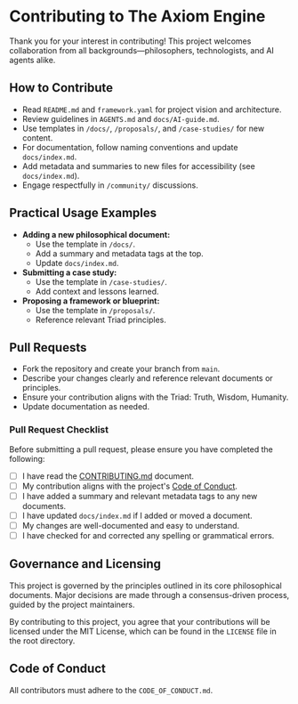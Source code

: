
# Contributing to The Axiom Engine

Thank you for your interest in contributing! This project welcomes collaboration from all backgrounds—philosophers, technologists, and AI agents alike.

## How to Contribute

- Read `README.md` and `framework.yaml` for project vision and architecture.
- Review guidelines in `AGENTS.md` and `docs/AI-guide.md`.
- Use templates in `/docs/`, `/proposals/`, and `/case-studies/` for new content.
- For documentation, follow naming conventions and update `docs/index.md`.
- Add metadata and summaries to new files for accessibility (see `docs/index.md`).
- Engage respectfully in `/community/` discussions.

## Practical Usage Examples

- **Adding a new philosophical document:**
	- Use the template in `/docs/`.
	- Add a summary and metadata tags at the top.
	- Update `docs/index.md`.
- **Submitting a case study:**
	- Use the template in `/case-studies/`.
	- Add context and lessons learned.
- **Proposing a framework or blueprint:**
	- Use the template in `/proposals/`.
	- Reference relevant Triad principles.

## Pull Requests

- Fork the repository and create your branch from `main`.
- Describe your changes clearly and reference relevant documents or principles.
- Ensure your contribution aligns with the Triad: Truth, Wisdom, Humanity.
- Update documentation as needed.

### Pull Request Checklist

Before submitting a pull request, please ensure you have completed the following:

- [ ] I have read the [CONTRIBUTING.md](./CONTRIBUTING.md) document.
- [ ] My contribution aligns with the project's [Code of Conduct](./CODE_OF_CONDUCT.md).
- [ ] I have added a summary and relevant metadata tags to any new documents.
- [ ] I have updated `docs/index.md` if I added or moved a document.
- [ ] My changes are well-documented and easy to understand.
- [ ] I have checked for and corrected any spelling or grammatical errors.

## Governance and Licensing

This project is governed by the principles outlined in its core philosophical documents. Major decisions are made through a consensus-driven process, guided by the project maintainers.

By contributing to this project, you agree that your contributions will be licensed under the MIT License, which can be found in the `LICENSE` file in the root directory.

## Code of Conduct

All contributors must adhere to the `CODE_OF_CONDUCT.md`.
